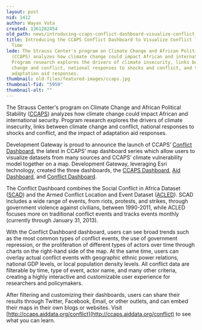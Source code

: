 ```yaml
---
layout: post
nid: 1412
author: Wayan Vota
created: 1361282454
old_path: news/introducing-ccaps-conflict-dashboard-visualize-conflict-trends-real-time
title: Introducing the CCAPS Conflict Dashboard to Visualize Conflict Trends in Real
  Time
lede: The Strauss Center's program on Climate Change and African Political Stability
  (CCAPS) analyzes how climate change could impact African and international security.
  Program research explores the drivers of climate insecurity, links between climate
  change and conflict, national responses to shocks and conflict, and the impact of
  adaptation aid responses.
thumbnail: old-files/featured-images/ccaps.jpg
thumbnail-fid: "5959"
thumbnail-alt: ""
---
```


The Strauss Center's program on Climate Change and African Political Stability ([CCAPS](http://www.strausscenter.org/ccaps/)) analyzes how climate change could impact African and international security. Program research explores the drivers of climate insecurity, links between climate change and conflict, national responses to shocks and conflict, and the impact of adaptation aid responses.

Development Gateway is proud to announce the launch of CCAPS’ [Conflict Dashboard](http://ccaps.aiddata.org/conflict), the latest in CCAPS’ map dashboard series which allow users to visualize datasets from many sources and CCAPS’ climate vulnerability model together on a map. Development Gateway, leveraging Esri technology, created the three dashboards, the [CCAPS Dashboard](http://ccaps.aiddata.org/), [Aid Dashboard](http://ccaps.aiddata.org/aid), and [Conflict Dashboard](http://ccaps.aiddata.org/conflict).

The Conflict Dashboard combines the Social Conflict in Africa Dataset ([SCAD](http://www.strausscenter.org/scad.html)) and the Armed Conflict Location and Event Dataset ([ACLED](http://www.strausscenter.org/acled.html)). SCAD includes a wide range of events, from riots, protests, and strikes, through government violence against civilians, between 1990-2011, while ACLED focuses more on traditional conflict events and tracks events monthly (currently through January 31, 2013).

With the Conflict Dashboard dashboard, users can see broad trends such as the most common types of conflict events, the use of government repression, or the proliferation of different types of actors over time through charts on the right-hand side of the map. At the same time, users can overlay actual conflict events with geographic ethnic power relations, national GDP levels, or local population density levels. All conflict data are filterable by time, type of event, actor name, and many other criteria, creating a highly interactive and customizable user experience for researchers and policymakers.

After filtering and customizing their dashboards, users can share their results through Twitter, Facebook, Email, or other outlets, and can embed their maps in their own blogs or websites. Visit [http://ccaps.aiddata.org/conflict](http://ccaps.aiddata.org/conflict) to see what you can learn.
